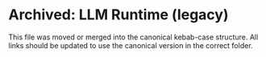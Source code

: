 # Archived: LLM Runtime (legacy)

This file was moved or merged into the canonical kebab-case structure. All links should be updated to use the canonical version in the correct folder.
